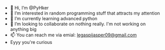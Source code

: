 - 👋 Hi, I’m @PyHker
- 👀 I’m interested in random programming stuff that attracts my attention
- 🌱 I’m currently learning advanced python
- 💞️ I’m looking to collaborate on nothing really. I'm not working on anything big
- 📫 You can reach me via emial: legaspijasper09@gmail.com
- Eyyy you're curious
<!---
PyHker/PyHker is a ✨ special ✨ repository because its `README.md` (this file) appears on your GitHub profile.
You can click the Preview link to take a look at your changes.
--->
